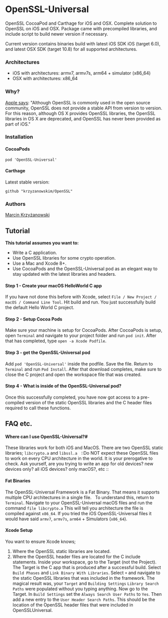 # OpenSSL-Universal

OpenSSL CocoaPod and Carthage for iOS and OSX. Complete solution to OpenSSL on iOS and OSX. Package came with precompiled libraries, and include script to build newer version if necessary.

Current version contains binaries build with latest iOS SDK iOS (target 6.0), and latest OSX SDK (target 10.8) for all supported architectures.

### Architectures

- iOS with architectures: armv7, armv7s, arm64 + simulator (x86_64)
- OSX with architectures: x86_64

### Why?

[Apple says](https://developer.apple.com/library/mac/documentation/security/Conceptual/cryptoservices/GeneralPurposeCrypto/GeneralPurposeCrypto.html):
"Although OpenSSL is commonly used in the open source community, OpenSSL does not provide a stable API from version to version. For this reason, although OS X provides OpenSSL libraries, the OpenSSL libraries in OS X are deprecated, and OpenSSL has never been provided as part of iOS."

### Installation

#### CocoaPods

```
pod 'OpenSSL-Universal'
```

#### Carthage

Latest stable version:

```
github "krzyzanowskim/OpenSSL"
```

### Authors

[Marcin Krzyżanowski](https://twitter.com/krzyzanowskim)

## Tutorial

**This tutorial assumes you want to:** <br>

- Write a C application.<br>
- Use OpenSSL libraries for some crypto operation.<br>
- Use a Mac and Xcode 8+.<br>
- Use CocoaPods and the OpenSSL-Universal pod as an elegant way to stay updated with the latest libraries and headers.<br>

#### Step 1 - Create your macOS HelloWorld C app

If you have not done this before with Xcode, select `File / New Project / macOS / Command Line Tool`. Hit build and run. You just successfully build the default Hello World C project.

#### Step 2 - Setup Cocoa Pods

Make sure your machine is setup for CocoaPods.
After CocoaPods is setup, open `Terminal` and navigate to your project folder and run `pod init`.
After that has completed, type `open -a Xcode Podfile`.

#### Step 3 - get the OpenSSL-Universal pod

Add `pod 'OpenSSL-Universal'` inside the podfile.
Save the file.
Return to `Terminal` and run `Pod Install`.
After that download completes, make sure to close the C project and open the workspace file that was created.

#### Step 4 - What is inside of the OpenSSL-Universal pod?

Once this successfully completed, you have now got access to a pre-compiled version of the static OpenSSL libraries and the C header files required to call these functions.

## FAQ etc.

#### Where can I use OpenSSL-Universal?#

These libraries work for both iOS and MacOS. There are two OpenSSL static libraries; `libcrypto.a` and `libssl.a`   ::Do NOT expect these OpenSSL files to work on every CPU architecture in the world. It is your prerogative to check. Ask yourself, are you trying to write an app for old devices? new devices only? all iOS devices? only macOS?, etc ::

#### Fat Binaries

The OpenSSL-Universal Framework is a Fat Binary. That means it supports multiple CPU architectures in a single file.   To understand this, return to `Terminal`. Navigate to your OpenSSL-Universal macOS files and run the command `file libcrypto.a` This will tell you architecture the file is compiled against `x86_64`. If you tried the iOS OpenSSL-Universal files it would have said `armv7`, `armv7s`, `arm64` + Simulators (`x86_64`).

#### Xcode Setup

You want to ensure Xcode knows;

1. Where the OpenSSL static libraries are located.
2. Where the OpenSSL header files are located for the C include statements.
   Inside your workspace, go to the Target (not the Project). The Target is the C app that is produced after a successful build. Select `Build Phases` and `Link Binary With Libraries`. Select `+` and navigate to the static OpenSSL libraries that was included in the framework. The magical result was, your `Target` and `Building Settings` `Library Search Paths` were populated without you typing anything. Now go to the Target. In `Build Settings` set the `Always Search User Paths` to `Yes`. Then add a new entry to the `User Header Search Paths`. This should be the location of the OpenSSL header files that were included in OpenSSLUniversal.

